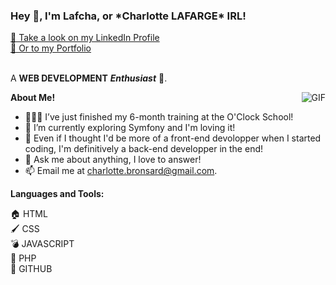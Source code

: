 <h3 title="hehehe"> Hey 👋, I'm Lafcha, or *Charlotte LAFARGE* IRL!</h3>

<a href="www.linkedin.com/in/charlotte-lafarge">
👀 Take a look on my LinkedIn Profile 
</a><br>
<a href="https://lafcha.github.io/">
 🔗 Or to my Portfolio 
 </a>
<br />
<br />

A **WEB DEVELOPMENT** ***Enthusiast*** 🚀.
 
<img align="right" alt="GIF" src="https://media.giphy.com/media/rIoxLYIJBnkcWLafTE/giphy.gif" />

**About Me!**

- 👨🏽‍💻 I’ve just finished my 6-month training at the O'Clock School!
- 🌱 I’m currently exploring Symfony and I'm loving it! 
- 🤔 Even if I thought I'd be more of a front-end devolopper when I started coding, I'm definitively a back-end developper in the end!
- 💬 Ask me about anything, I love to answer!
- 📫 Email me at [charlotte.bronsard@gmail.com](mailto:charlotte.bronsard@gmail.com).

**Languages and Tools:**  

🏠 HTML <br />
🖌️ CSS <br />
💣 JAVASCRIPT<br />
🧙 PHP<br />
💾 GITHUB 


